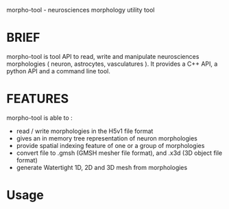 morpho-tool - neurosciences morphology utility tool

# BRIEF

morpho-tool is tool API to read, write and manipulate neurosciences morphologies ( neuron, astrocytes, vasculatures ).
It provides a C++ API, a python API and a command line tool.

# FEATURES

morpho-tool is able to  :

* read / write morphologies in the H5v1 file format
* gives an in memory tree representation of neuron morphologies
* provide spatial indexing feature of one or a group of morphologies
* convert file to .gmsh (GMSH mesher file format), and .x3d  (3D object file format)
* generate Watertight 1D, 2D and 3D mesh from morphologies

# Usage


	
